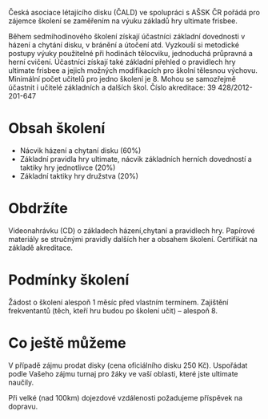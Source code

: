 Česká asociace létajícího disku (ČALD) ve spolupráci s AŠSK ČR pořádá pro zájemce školení se zaměřením na výuku základů hry ultimate frisbee.

Během sedmihodinového školení získají účastníci základní dovednosti v házení a chytání disku, v bránění a útočení atd. Vyzkouší si metodické postupy výuky použitelné při hodinách tělocviku, jednoduchá průpravná a herní cvičení. Účastníci získají také základní přehled o pravidlech hry ultimate frisbee a jejich možných modifikacích pro školní tělesnou výchovu. Minimální počet učitelů pro jedno školení je 8. Mohou se samozřejmě účastnit i učitelé základních a dalších škol. Číslo akreditace: 39 428/2012-201-647
 
# Obsah školení

- Nácvik házení a chytaní disku (60%)
- Základní pravidla hry ultimate, nácvik základních herních dovedností a taktiky hry jednotlivce (20%)
- Základní taktiky hry družstva (20%)
 
# Obdržíte 

Videonahrávku (CD) o základech házení,chytaní a pravidlech hry. Papírové materiály se stručnými pravidly dalších her a obsahem školení.
Certifikát na základě akreditace.
 
# Podmínky školení

Žádost o školení alespoň 1 měsíc před vlastním termínem.
Zajištění frekventantů (těch, kteří hru budou po školení učit) – alespoň 8. 
 
# Co ještě můžeme

V případě zájmu prodat disky (cena oficiálního disku 250 Kč).
Uspořádat podle Vašeho zájmu turnaj pro žáky ve vaší oblasti, které jste ultimate naučily.
 
Při velké (nad 100km) dojezdové vzdálenosti požadujeme příspěvek na dopravu.
